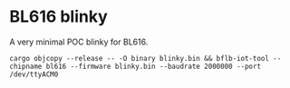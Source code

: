 # BL616 blinky

A very minimal POC blinky for BL616.

```system
cargo objcopy --release -- -O binary blinky.bin && bflb-iot-tool --chipname bl616 --firmware blinky.bin --baudrate 2000000 --port /dev/ttyACM0
```